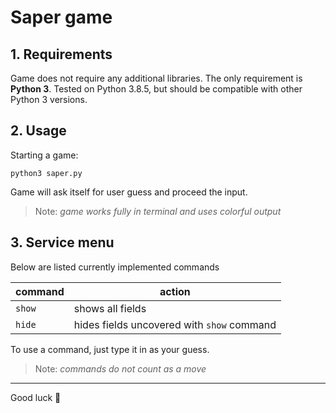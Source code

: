 # Saper game #

## 1. Requirements ##

Game does not require any additional libraries.
The only requirement is **Python 3**.
Tested on Python 3.8.5, but should be compatible with other Python 3 versions.


## 2. Usage ##

Starting a game:
```shell
python3 saper.py
```
Game will ask itself for user guess and proceed the input.
> Note: _game works fully in terminal and uses colorful output_


## 3. Service menu ##

Below are listed currently implemented commands

command   | action
----------|--------
`show`    | shows all fields
`hide`    | hides fields uncovered with `show` command

To use a command, just type it in as your guess.
> Note: _commands do not count as a move_


---

Good luck :slightly_smiling_face:
